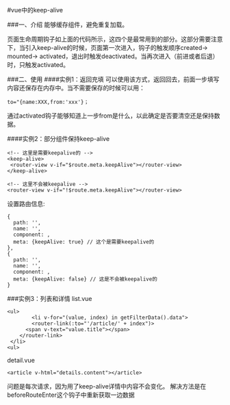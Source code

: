 #vue中的keep-alive

###一、介绍
能够缓存组件，避免重复加载。

页面生命周期钩子如上面的代码所示，这四个是最常用到的部分。这部分需要注意下，当引入keep-alive的时候，页面第一次进入，钩子的触发顺序created-> mounted-> activated，退出时触发deactivated。当再次进入（前进或者后退）时，只触发activated。

###二、使用
####实例1：返回充填
可以使用该方式，返回回去，前面一步填写内容还保存在内存中。当不需要保存的时候可以用：

	to="{name:XXX,from:'xxx'}；
	
通过activated钩子能够知道上一步from是什么，以此确定是否要清空还是保持数据。

####实例2：部分组件保持keep-alive

	<!-- 这里是需要keepalive的 -->
	<keep-alive>
   	 <router-view v-if="$route.meta.keepAlive"></router-view>
	</keep-alive>

	<!-- 这里不会被keepalive -->
	<router-view v-if="!$route.meta.keepAlive"></router-view>
	
设置路由信息:


	{
	  path: '',
	  name: '',
	  component: ,
	  meta: {keepAlive: true} // 这个是需要keepalive的
	},
	{
	  path: '',
	  name: '',
	  component: ,
	  meta: {keepAlive: false} // 这是不会被keepalive的
	}

###实例3：列表和详情
list.vue

	<ul>
    		<li v-for="(value, index) in getFilterData().data">
        	<router-link(:to="'/article/' + index")>
          <span v-text="value.title"></span>
        </router-link>
   	 </li>
	<ul>  

detail.vue

	<article v-html="details.content"></article>
	
问题是每次请求，因为用了keep-alive详情中内容不会变化。
解决方法是在beforeRouteEnter这个钩子中重新获取一边数据


